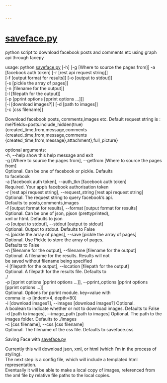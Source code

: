 ```yaml
---


---
```


<h1 id="saveface.py"><a href="http://saveface.py">saveface.py</a></h1>
<p>python script to download facebook posts and comments etc using graph api through facepy</p>
<p>usage: python <a href="http://saveface.py">saveface.py</a> [-h] [-g [Where to source the pages from]] -a<br>
[facebook auth token] [-r [rest api request string]]<br>
[-f [output format for results]] [-o [output to stdout]]<br>
[-s [pickle the array of pages]]<br>
[-n [filename for the output]]<br>
[-l [filepath for the output]]<br>
[-p [pprint options [pprint options …]]]<br>
[-i [download images?]] [-d [path to images]]<br>
[-c [css filename]]</p>
<p>Download facebook posts, comments,images etc. Default request string is :<br>
me?fields=posts.include_hidden(true) {created_time,from,message,comments<br>
{created_time,from,message,comments<br>
{created_time,from,message},attachment},full_picture}</p>
<p>optional arguments:<br>
-h, --help            show this help message and exit<br>
-g [Where to source the pages from], --getfrom [Where to source the pages from]<br>
Optional. Can be one of facebook or pickle. Defaults<br>
to facebook<br>
-a [facebook auth token], --auth_tkn [facebook auth token]<br>
Required. Your app’s facebook authorisation token<br>
-r [rest api request string], --request_string [rest api request string]<br>
Optional. The request string to query facebook’s api.<br>
Defaults to posts,comments,images<br>
-f [output format for results], --format [output format for results]<br>
Optional. Can be one of json, pjson (prettyprinted),<br>
xml or html. Defaults to json<br>
-o [output to stdout], --stdout [output to stdout]<br>
Optional. Output to stdout. Defaults to False<br>
-s [pickle the array of pages], --save [pickle the array of pages]<br>
Optional. Use Pickle to store the array of pages.<br>
Defaults to False<br>
-n [filename for the output], --filename [filename for the output]<br>
Optional. A filename for the results. Results will not<br>
be saved without filename being specified<br>
-l [filepath for the output], --location [filepath for the output]<br>
Optional. A filepath for the results file. Defaults to<br>
./<br>
-p [pprint options [pprint options …]], --pprint_options [pprint options [pprint options …]]<br>
Optional. Options for pprint module. key=value with<br>
comma ie -p [indent=4, depth=80]<br>
-i [download images?], --images [download images?] Optional. </br>
	 A boolean to indicate whether or not to download images. Defaults to False<br>
-d [path to images], --image_path [path to images] Optional. The path to the images folder. Defaults to ./images<br>
-c [css filename], --css [css filename]<br>
Optional. The filename of the css file. Defaults to saveface.css</p>
<p>Saving Face with <a href="http://saveface.py">saveface.py</a></p>
<p>Currently this will download json, xml, or html (which I’m in the process of styling).<br>
The next step is a config file, which will include a templated html representation.<br>
Eventually it will be able to make a local copy of images, referenced from<br>
the xml file by relative file paths to the local copies.</p>

<!--stackedit_data:
eyJoaXN0b3J5IjpbMTc1OTc4NzE0N119
-->